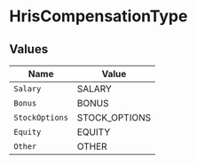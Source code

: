 # HrisCompensationType


## Values

| Name           | Value          |
| -------------- | -------------- |
| `Salary`       | SALARY         |
| `Bonus`        | BONUS          |
| `StockOptions` | STOCK_OPTIONS  |
| `Equity`       | EQUITY         |
| `Other`        | OTHER          |
